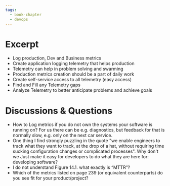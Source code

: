 ```yaml
---
tags:
  - book-chapter
  - devops
---
```

# Excerpt

- Log production, Dev and Business metrics
- Create application logging telemetry that helps production
- Telemetry can help in problem solving and swarming
- Production metrics creation should be a part of daily work
- Create self-service access to all telemetry (easy access)
- Find and Fill any Telemetry gaps
- Analyze Telemetry to better anticipate problems and achieve goals

# Discussions & Questions

- How to Log metrics if you do not own the systems your software is running on? For us there can be e.g. diagnostics, but feedback for that is normally slow, e.g. only on the next car service.
- One thing I find strongly puzzling in the quote "we enable engineers to track what they want to track, at the drop of a hat, without requiring time sucking configuration changes or complicated processes". Why don't we Just make it easy for developers to do what they are here for: developing software?
- I do not understand Figure 14.1. what exactly is “MTTR”?
- Which of the metrics listed on page 239 (or equivalent counterparts) do you see fit for your product/project?
